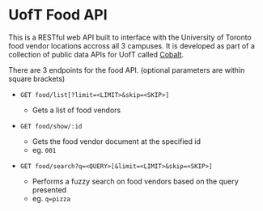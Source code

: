 UofT Food API
=================

This is a RESTful web API built to interface with the University of Toronto food vendor locations accross all 3 campuses.
It is developed as part of a collection of public data APIs for UofT called [Cobalt](https://github.com/cobalt-io).

There are 3 endpoints for the food API. (optional parameters are within square brackets)

* `GET food/list[?limit=<LIMIT>&skip=<SKIP>]`
    - Gets a list of food vendors

* `GET food/show/:id`
    - Gets the food vendor document at the specified id
    - eg. `001`

* `GET food/search?q=<QUERY>[&limit=<LIMIT>&skip=<SKIP>]`
    - Performs a fuzzy search on food vendors based on the query presented
    - eg. `q=pizza`
